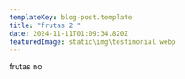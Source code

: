 ```yaml
---
templateKey: blog-post.template
title: "frutas 2 "
date: 2024-11-11T01:09:34.820Z
featuredImage: static\img\testimonial.webp
---
```

f﻿rutas no